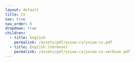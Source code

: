 ```yaml
---
layout: default
title: CV
nav: true
nav_order: 6
dropdown: true
children:
  - title: English
    permalink: /assets/pdf/yxiao-cv/yxiao-cv.pdf
  - title: English (Verbose)
    permalink: /assets/pdf/yxiao-cv/yxiao-cv-verbose.pdf
---
```



